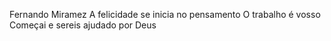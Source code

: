 Fernando Miramez
A felicidade se inicia no pensamento
O trabalho é vosso
Começai e sereis ajudado por Deus

